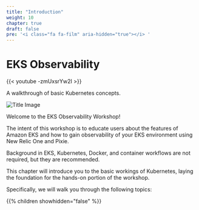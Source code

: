 ```yaml
---
title: "Introduction"
weight: 10
chapter: true
draft: false
pre: '<i class="fa fa-film" aria-hidden="true"></i> '
---
```


# EKS Observability

{{< youtube -zmUxsrYw2I >}}

A walkthrough of basic Kubernetes concepts.

![Title Image](/images/introduction/eks-product-page.png)

Welcome to the EKS Observability Workshop!

The intent of this workshop is to educate users about the features of Amazon EKS and how to gain observability of your EKS environment using New Relic One and Pixie.

Background in EKS, Kubernetes, Docker, and container workflows are not required, but they are recommended.

This chapter will introduce you to the basic workings of Kubernetes, laying the foundation for the hands-on portion of the workshop.

Specifically, we will walk you through the following topics:

{{% children showhidden="false" %}}
